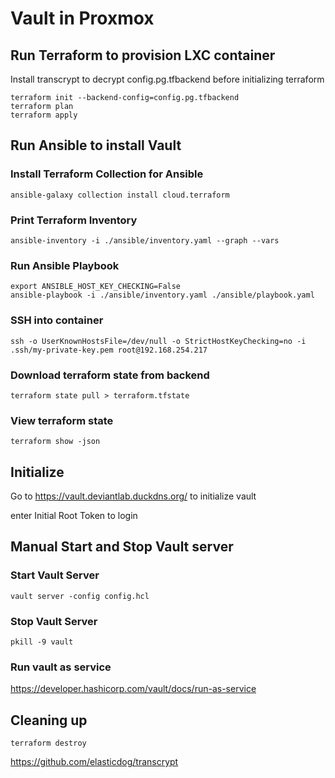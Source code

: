 # Vault in Proxmox

## Run Terraform to provision LXC container
Install transcrypt to decrypt config.pg.tfbackend before initializing terraform
```
terraform init --backend-config=config.pg.tfbackend 
terraform plan
terraform apply
```

## Run Ansible to install Vault
### Install Terraform Collection for Ansible
`ansible-galaxy collection install cloud.terraform`

### Print Terraform Inventory
`ansible-inventory -i ./ansible/inventory.yaml --graph --vars`

### Run Ansible Playbook
```
export ANSIBLE_HOST_KEY_CHECKING=False
ansible-playbook -i ./ansible/inventory.yaml ./ansible/playbook.yaml
```

### SSH into container
`ssh -o UserKnownHostsFile=/dev/null -o StrictHostKeyChecking=no -i .ssh/my-private-key.pem root@192.168.254.217`

### Download terraform state from backend
`terraform state pull > terraform.tfstate`

### View terraform state
`terraform show -json`

## Initialize
Go to https://vault.deviantlab.duckdns.org/ to initialize vault

enter Initial Root Token to login

## Manual Start and Stop Vault server
### Start Vault Server
`vault server -config config.hcl`

### Stop Vault Server
`pkill -9 vault`

### Run vault as service
https://developer.hashicorp.com/vault/docs/run-as-service

## Cleaning up
`terraform destroy`

https://github.com/elasticdog/transcrypt